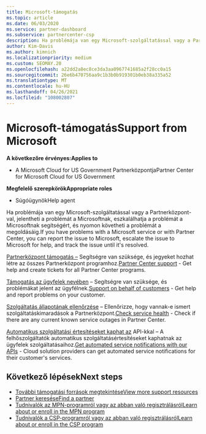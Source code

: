 ```yaml
---
title: Microsoft-támogatás
ms.topic: article
ms.date: 06/03/2020
ms.service: partner-dashboard
ms.subservice: partnercenter-csp
description: Ha problémája van egy Microsoft-szolgáltatással vagy a Partnerközpont, eszkalálhatja a Microsoftot segítségért, és nyomon követheti a problémát, amíg meg nem oldódik.
author: Kim-Davis
ms.author: kimnich
ms.localizationpriority: medium
ms.custom: SEOMAY.20
ms.openlocfilehash: a22dd2a8ec8ce3da3aa0967741685a2f28cc0a15
ms.sourcegitcommit: 26e6b470756aa9c1b3b0b919301b0eb38a335a52
ms.translationtype: MT
ms.contentlocale: hu-HU
ms.lasthandoff: 04/26/2021
ms.locfileid: "108002807"
---
```

# <a name="support-from-microsoft"></a><span data-ttu-id="f0f3a-103">Microsoft-támogatás</span><span class="sxs-lookup"><span data-stu-id="f0f3a-103">Support from Microsoft</span></span>

<span data-ttu-id="f0f3a-104">**A következőre érvényes:**</span><span class="sxs-lookup"><span data-stu-id="f0f3a-104">**Applies to**</span></span>

- <span data-ttu-id="f0f3a-105">A Microsoft Cloud for US Government Partnerközpontja</span><span class="sxs-lookup"><span data-stu-id="f0f3a-105">Partner Center for Microsoft Cloud for US Government</span></span>

<span data-ttu-id="f0f3a-106">**Megfelelő szerepkörök**</span><span class="sxs-lookup"><span data-stu-id="f0f3a-106">**Appropriate roles**</span></span>

- <span data-ttu-id="f0f3a-107">Súgóügynök</span><span class="sxs-lookup"><span data-stu-id="f0f3a-107">Help agent</span></span>

<span data-ttu-id="f0f3a-108">Ha problémája van egy Microsoft-szolgáltatással vagy a Partnerközpont-val, jelentheti a problémát a Microsoftnak, eszkalálhatja a problémát a Microsoftnak segítségért, és nyomon követheti a problémát a megoldásáig.</span><span class="sxs-lookup"><span data-stu-id="f0f3a-108">If you have problems with a Microsoft service or with Partner Center, you can report the issue to Microsoft, escalate the issue to Microsoft for help, and track the issue until it's resolved.</span></span>

<span data-ttu-id="f0f3a-109">[Partnerközpont támogatás –](report-problems-with-partner-center.md) Segítségre van szüksége, és jegyeket hozhat létre az összes Partnerközpont programhoz.</span><span class="sxs-lookup"><span data-stu-id="f0f3a-109">[Partner Center support](report-problems-with-partner-center.md) - Get help and create tickets for all Partner Center programs.</span></span>

<span data-ttu-id="f0f3a-110">[Támogatás az ügyfelek nevében](report-problems-on-behalf-of-a-customer.md) – Segítségre van szüksége, és problémákat jelent az ügyfélnek.</span><span class="sxs-lookup"><span data-stu-id="f0f3a-110">[Support on behalf of customers](report-problems-on-behalf-of-a-customer.md) - Get help and report problems on your customer.</span></span>

<span data-ttu-id="f0f3a-111">[Szolgáltatás állapotának ellenőrzése](check-service-health.md) – Ellenőrizze, hogy vannak-e ismert szolgáltatáskimaradások a Partnerközpont.</span><span class="sxs-lookup"><span data-stu-id="f0f3a-111">[Check service health](check-service-health.md) - Check if there are any current known service outages in Partner Center.</span></span>

<span data-ttu-id="f0f3a-112">[Automatikus szolgáltatási értesítéseket kaphat az](get-automated-service-notifications-with-our-apis.md) API-kkal – A felhőszolgáltatók automatikus szolgáltatásértesítéseket kaphatnak az ügyfelek szolgáltatásaihoz.</span><span class="sxs-lookup"><span data-stu-id="f0f3a-112">[Get automated service notifications with our APIs](get-automated-service-notifications-with-our-apis.md) - Cloud solution providers can get automated service notifications for their customer's services.</span></span>

## <a name="next-steps"></a><span data-ttu-id="f0f3a-113">Következő lépések</span><span class="sxs-lookup"><span data-stu-id="f0f3a-113">Next steps</span></span>

- [<span data-ttu-id="f0f3a-114">További támogatási források megtekintése</span><span class="sxs-lookup"><span data-stu-id="f0f3a-114">View more support resources</span></span>](https://partner.microsoft.com/support/?stage=1)
- [<span data-ttu-id="f0f3a-115">Partner keresése</span><span class="sxs-lookup"><span data-stu-id="f0f3a-115">Find a partner</span></span>](find-a-partner.md)
- [<span data-ttu-id="f0f3a-116">Tudnivalók az MPN-programról vagy az abban való regisztrálásról</span><span class="sxs-lookup"><span data-stu-id="f0f3a-116">Learn about or enroll in the MPN program</span></span>](https://partner.microsoft.com/membership)
- [<span data-ttu-id="f0f3a-117">Tudnivalók a CSP-programról vagy az abban való regisztrálásról</span><span class="sxs-lookup"><span data-stu-id="f0f3a-117">Learn about or enroll in the CSP program</span></span>](https://partner.microsoft.com/membership/cloud-solution-provider)
